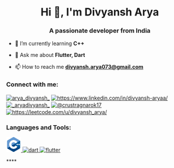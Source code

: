 <h1 align="center">Hi 👋, I'm Divyansh Arya</h1>
<h3 align="center">A passionate developer from India</h3>

- 🌱 I’m currently learning **C++**

- 💬 Ask me about **Flutter, Dart**

- 📫 How to reach me **divyansh.arya073@gmail.com**

<h3 align="left">Connect with me:</h3>
<p align="left">
<a href="https://twitter.com/arya_divyansh_" target="blank"><img align="center" src="https://raw.githubusercontent.com/rahuldkjain/github-profile-readme-generator/master/src/images/icons/Social/twitter.svg" alt="arya_divyansh_" height="30" width="40" /></a>
<a href="https://linkedin.com/in/https://www.linkedin.com/in/divyansh-aryaa/" target="blank"><img align="center" src="https://raw.githubusercontent.com/rahuldkjain/github-profile-readme-generator/master/src/images/icons/Social/linked-in-alt.svg" alt="https://www.linkedin.com/in/divyansh-aryaa/" height="30" width="40" /></a>
<a href="https://instagram.com/_aryadivyansh_" target="blank"><img align="center" src="https://raw.githubusercontent.com/rahuldkjain/github-profile-readme-generator/master/src/images/icons/Social/instagram.svg" alt="_aryadivyansh_" height="30" width="40" /></a>
<a href="https://www.hackerrank.com/@crustragnarok17" target="blank"><img align="center" src="https://raw.githubusercontent.com/rahuldkjain/github-profile-readme-generator/master/src/images/icons/Social/hackerrank.svg" alt="@crustragnarok17" height="30" width="40" /></a>
<a href="https://www.leetcode.com/https://leetcode.com/u/divyansh_arya/" target="blank"><img align="center" src="https://raw.githubusercontent.com/rahuldkjain/github-profile-readme-generator/master/src/images/icons/Social/leet-code.svg" alt="https://leetcode.com/u/divyansh_arya/" height="30" width="40" /></a>
</p>

<h3 align="left">Languages and Tools:</h3>
<p align="left"> <a href="https://www.w3schools.com/cpp/" target="_blank" rel="noreferrer"> <img src="https://raw.githubusercontent.com/devicons/devicon/master/icons/cplusplus/cplusplus-original.svg" alt="cplusplus" width="40" height="40"/> </a> <a href="https://dart.dev" target="_blank" rel="noreferrer"> <img src="https://www.vectorlogo.zone/logos/dartlang/dartlang-icon.svg" alt="dart" width="40" height="40"/> </a> <a href="https://flutter.dev" target="_blank" rel="noreferrer"> <img src="https://www.vectorlogo.zone/logos/flutterio/flutterio-icon.svg" alt="flutter" width="40" height="40"/> </a> </p>
****
